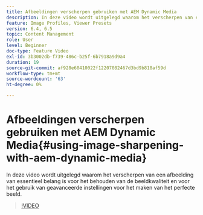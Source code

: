 ```yaml
---
title: Afbeeldingen verscherpen gebruiken met AEM Dynamic Media
description: In deze video wordt uitgelegd waarom het verscherpen van een afbeelding van essentieel belang is voor het behouden van de beeldkwaliteit en voor het gebruik van geavanceerde instellingen voor het maken van het perfecte beeld.
feature: Image Profiles, Viewer Presets
version: 6.4, 6.5
topic: Content Management
role: User
level: Beginner
doc-type: Feature Video
exl-id: 3b3002db-f739-486c-b25f-6b7918a9d9a4
duration: 19
source-git-commit: af928e60410022f12207082467d3bd9b818af59d
workflow-type: tm+mt
source-wordcount: '63'
ht-degree: 0%

---
```


# Afbeeldingen verscherpen gebruiken met AEM Dynamic Media{#using-image-sharpening-with-aem-dynamic-media}

In deze video wordt uitgelegd waarom het verscherpen van een afbeelding van essentieel belang is voor het behouden van de beeldkwaliteit en voor het gebruik van geavanceerde instellingen voor het maken van het perfecte beeld.

>[!VIDEO](https://demos-pub.assetsadobe.com/etc/dam/viewers/s7viewers/html5/VideoViewer.html?asset=%2Fcontent%2Fdam%2Fdm-public-facing-upgrade-portal-video%2F04_DynamicImagery_AdvancedSettings_071917_BH.mp4&amp;config=/etc/dam/presets/viewer/Video_social&amp;serverUrl=https%3A%2F%2Fadobedemo62-h.assetsadobe.com%2Fis%2Fimage%2F&amp;contenturl=%2F&amp;config2=/etc/dam/presets/analytics&amp;videoserverurl=https://gateway-na.assetsadobe.com/DMGateway/public/demoCo&amp;posterimage=/content/dam/dm-public-facing-upgrade-portal-video/04_DynamicImagery_AdvancedSettings_071917_BH.mp4)
